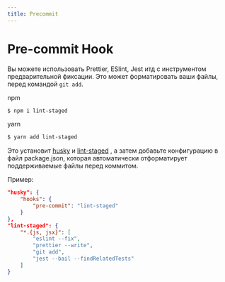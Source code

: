 ```yaml
---
title: Precommit
---
```


# Pre-commit Hook

Вы можете использовать Prettier, ESlint, Jest итд с инструментом предварительной фиксации. Это может форматировать ваши файлы, перед командой `git add`.

npm

```bash
$ npm i lint-staged
```

yarn

```bash
$ yarn add lint-staged
```

Это установит [husky](https://github.com/typicode/husky) и [lint-staged](https://www.npmjs.com/package/lint-staged) , а затем добавьте конфигурацию в файл package.json, которая автоматически отформатирует поддерживаемые файлы перед коммитом.

Пример:

```json
"husky": {
    "hooks": {
        "pre-commit": "lint-staged"
    }
},
"lint-staged": {
    "*.{js, jsx}": [
        "eslint --fix",
        "prettier --write",
        "git add",
        "jest --bail --findRelatedTests"
    ]
}
```
